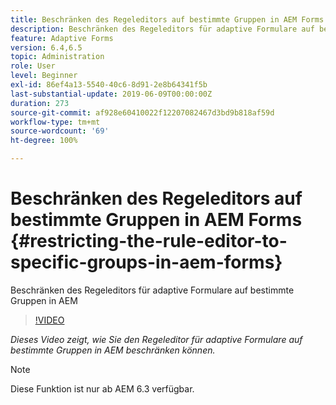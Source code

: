 ```yaml
---
title: Beschränken des Regeleditors auf bestimmte Gruppen in AEM Forms
description: Beschränken des Regeleditors für adaptive Formulare auf bestimmte Gruppen in AEM
feature: Adaptive Forms
version: 6.4,6.5
topic: Administration
role: User
level: Beginner
exl-id: 86ef4a13-5540-40c6-8d91-2e8b64341f5b
last-substantial-update: 2019-06-09T00:00:00Z
duration: 273
source-git-commit: af928e60410022f12207082467d3bd9b818af59d
workflow-type: tm+mt
source-wordcount: '69'
ht-degree: 100%

---
```


# Beschränken des Regeleditors auf bestimmte Gruppen in AEM Forms {#restricting-the-rule-editor-to-specific-groups-in-aem-forms}

Beschränken des Regeleditors für adaptive Formulare auf bestimmte Gruppen in AEM

>[!VIDEO](https://video.tv.adobe.com/v/19470?quality=12&learn=on)

*Dieses Video zeigt, wie Sie den Regeleditor für adaptive Formulare auf bestimmte Gruppen in AEM beschränken können.*

>[!NOTE]
>
>Diese Funktion ist nur ab AEM 6.3 verfügbar.
